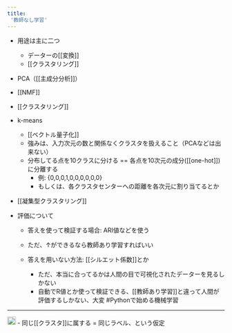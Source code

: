```yaml
---
title:
 '教師なし学習'
---
```



- 用途は主に二つ
    - データーの[[変換]]
    - [[クラスタリング]]

- PCA（[[主成分分析]]）

- [[NMF]]

- [[クラスタリング]]

- k-means
    - [[ベクトル量子化]]
    - 強みは、入力次元の数と関係なくクラスタを扱えること（PCAなどは出来ない）
    - 分布してる点を10クラスに分ける == 各点を10次元の成分([[one-hot]])に分離する
        - 例: {0,0,0,1,0,0,0,0,0,0}
        - もしくは、各クラスタセンターへの距離を各次元に割り当てるとか

- [[凝集型クラスタリング]]

- 評価について
    - 答えを使って検証する場合: ARI値などを使う
    - ただ、↑ができるなら教師あり学習すればいい

    - 答えを用いない方法: [[シルエット係数]]とか
        - ただ、本当に合ってるかは人間の目で可視化されたデーターを見るしかない
        - 自動でR値とか使って検証できる、[[教師あり学習]]と違って人間が評価するしかない、大変
#Pythonで始める機械学習

---
<img src='https://scrapbox.io/api/pages/blu3mo-public/情報科学の達人/icon' alt='情報科学の達人.icon' height="19.5"/>
- 同じ[[クラスタ]]に属する = 同じラベル、という仮定
